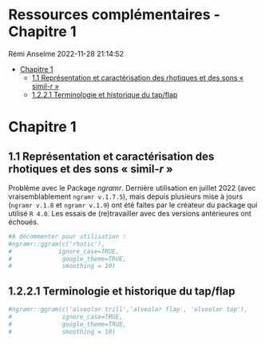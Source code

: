 Ressources complémentaires - Chapitre 1
================
Rémi Anselme
2022-11-28 21:14:52

  - [Chapitre 1](#chapitre-1)
      - [1.1 Représentation et caractérisation des rhotiques et des sons
        « simil-*r*
        »](#11-représentation-et-caractérisation-des-rhotiques-et-des-sons--simil-r-)
      - [1.2.2.1 Terminologie et historique du
        tap/flap](#1221-terminologie-et-historique-du-tapflap)

# Chapitre 1

## 1.1 Représentation et caractérisation des rhotiques et des sons « simil-*r* »

Problème avec le Package *ngramr*. Dernière utilisation en juillet 2022
(avec vraisemblablement `ngramr v.1.7.5`), mais depuis plusieurs mise à
jours (`ngramr v.1.8` et `ngramr v.1.9`) ont été faites par le créateur
du package qui utilisé `R 4.0`. Les essais de (re)travailler avec des
versions antérieures ont échoués.

``` r
#A décommenter pour utilisation :
#ngramr::ggram(c('rhotic'),
#             ignore_case=TRUE,
#              google_theme=TRUE,
#              smoothing = 10)
```

## 1.2.2.1 Terminologie et historique du tap/flap

``` r
#ngramr::ggram(c('alveolar trill','alveolar flap', 'alveolar tap'),
#              ignore_case=TRUE,
#              google_theme=TRUE,
#              smoothing = 10)
```
